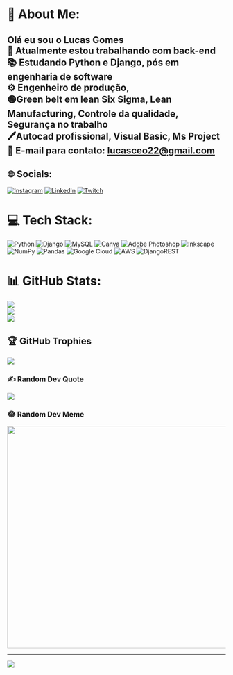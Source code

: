 # 💫 About Me:
## Olá eu sou o Lucas Gomes <br>🔭 Atualmente estou trabalhando com back-end<br>📚 Estudando Python e Django, pós em engenharia de software<br>⚙  Engenheiro de produção, <br>🟢Green belt em lean Six Sigma, Lean Manufacturing, Controle da qualidade, Segurança no trabalho <br>🖊Autocad profissional, Visual Basic, Ms Project<br>📩 E-mail para contato: lucasceo22@gmail.com<br>


## 🌐 Socials:
[![Instagram](https://img.shields.io/badge/Instagram-%23E4405F.svg?logo=Instagram&logoColor=white)](https://instagram.com/_lucasgomesoficial) [![LinkedIn](https://img.shields.io/badge/LinkedIn-%230077B5.svg?logo=linkedin&logoColor=white)](https://www.linkedin.com/search/results/all/?heroEntityKey=urn%3Ali%3Afsd_profile%3AACoAACBd8AYBr29CVPTD8v1s4K8i3RuU6cSY6qo&keywords=lucas%20gomes&origin=RICH_QUERY_SUGGESTION&position=0&searchId=31b8c8c7-0a18-4981-b1eb-0cf7933d00b2&sid=LXI) [![Twitch](https://img.shields.io/badge/Twitch-%239146FF.svg?logo=Twitch&logoColor=white)](https://twitch.tv/lucashorse) 

# 💻 Tech Stack:
![Python](https://img.shields.io/badge/python-3670A0?style=for-the-badge&logo=python&logoColor=ffdd54) ![Django](https://img.shields.io/badge/django-%23092E20.svg?style=for-the-badge&logo=django&logoColor=white) ![MySQL](https://img.shields.io/badge/mysql-%2300f.svg?style=for-the-badge&logo=mysql&logoColor=white) ![Canva](https://img.shields.io/badge/Canva-%2300C4CC.svg?style=for-the-badge&logo=Canva&logoColor=white) ![Adobe Photoshop](https://img.shields.io/badge/adobephotoshop-%2331A8FF.svg?style=for-the-badge&logo=adobephotoshop&logoColor=white) ![Inkscape](https://img.shields.io/badge/Inkscape-e0e0e0?style=for-the-badge&logo=inkscape&logoColor=080A13) ![NumPy](https://img.shields.io/badge/numpy-%23013243.svg?style=for-the-badge&logo=numpy&logoColor=white) ![Pandas](https://img.shields.io/badge/pandas-%23150458.svg?style=for-the-badge&logo=pandas&logoColor=white) ![Google Cloud](https://img.shields.io/badge/Google%20Cloud-%234285F4.svg?style=for-the-badge&logo=google-cloud&logoColor=white) ![AWS](https://img.shields.io/badge/AWS-%23FF9900.svg?style=for-the-badge&logo=amazon-aws&logoColor=white) ![DjangoREST](https://img.shields.io/badge/DJANGO-REST-ff1709?style=for-the-badge&logo=django&logoColor=white&color=ff1709&labelColor=gray)
# 📊 GitHub Stats:
![](https://github-readme-stats.vercel.app/api?username=lucasgomes97&theme=dark&hide_border=false&include_all_commits=true&count_private=true)<br/>
![](https://github-readme-streak-stats.herokuapp.com/?user=lucasgomes97&theme=dark&hide_border=false)<br/>
![](https://github-readme-stats.vercel.app/api/top-langs/?username=lucasgomes97&theme=dark&hide_border=false&include_all_commits=true&count_private=true&layout=compact)

## 🏆 GitHub Trophies
![](https://github-profile-trophy.vercel.app/?username=lucasgomes97&theme=tokyonight&no-frame=false&no-bg=false&margin-w=4)

### ✍️ Random Dev Quote
![](https://quotes-github-readme.vercel.app/api?type=horizontal&theme=merko)

### 😂 Random Dev Meme
<img src="[[[[https://random-memer.herokuapp.com/](https://content.invisioncic.com/v310067/monthly_2021_08/105788626_WhatsAppImage2021-08-17at14_14_34.jpeg.0ae6c535c5ce7faab2a8f9b9180398a9.jpeg)](https://i.pinimg.com/236x/18/03/e4/1803e467763714a25212fe2ed75a0a8a.jpg)](https://drive.google.com/file/d/1Kwje_f06cKb165rsp1VZr4lmyOgD3150/view?usp=sharing)](https://drive.google.com/file/d/1Kwje_f06cKb165rsp1VZr4lmyOgD3150/view)" width="512px"/>

---
[![](https://visitcount.itsvg.in/api?id=lucasgomes97&icon=6&color=1)](https://visitcount.itsvg.in)

<!-- Proudly created with GPRM ( https://gprm.itsvg.in ) -->
